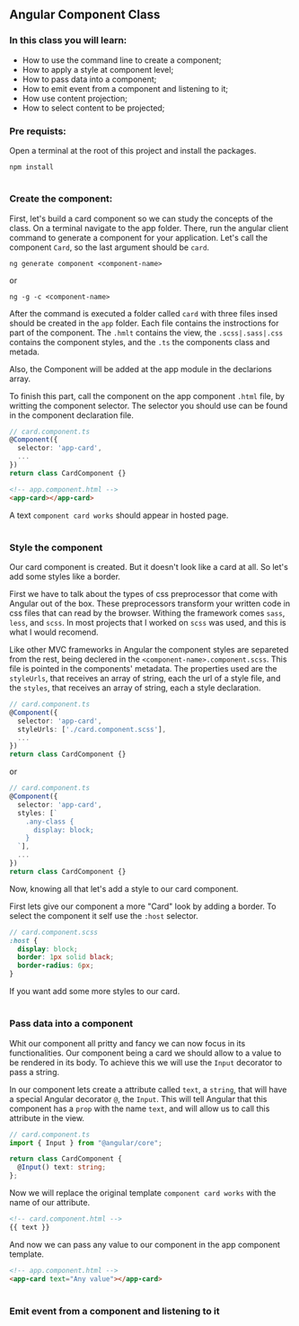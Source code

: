 ## Angular Component Class

### In this class you will learn:

- How to use the command line to create a component;
- How to apply a style at component level;
- How to pass data into a component;
- How to emit event from a component and listening to it;
- How use content projection;
- How to select content to be projected;

### Pre requists:

Open a terminal at the root of this project and install the packages.

```
npm install
```

#

### Create the component:

First, let's build a card component so we can study the concepts of the class. On a terminal navigate to the app folder. There, run the angular client command to generate a component for your application. Let's call the component `Card`, so the last argument should be `card`.

```
ng generate component <component-name>
```

or

```
ng -g -c <component-name>
```

After the command is executed a folder called `card` with three files insed should be created in the `app` folder. Each file contains the instroctions for part of the component. The `.hmlt` contains the view, the `.scss|.sass|.css` contains the component styles, and the `.ts` the components class and metada.

Also, the Component will be added at the app module in the declarions array.

To finish this part, call the component on the app component `.html` file, by writting the component selector. The selector you should use can be found in the component declaration file.

```ts
// card.component.ts
@Component({
  selector: 'app-card',
  ...
})
return class CardComponent {}
```

```html
<!-- app.component.html -->
<app-card></app-card>
```

A text `component card works` should appear in hosted page.

#

### Style the component

Our card component is created. But it doesn't look like a card at all. So let's add some styles like a border.

First we have to talk about the types of css preprocessor that come with Angular out of the box. These preprocessors transform your written code in css files that can read by the browser. Withing the framework comes `sass`, `less`, and `scss`. In most projects that I worked on `scss` was used, and this is what I would recomend.

Like other MVC frameworks in Angular the component styles are separeted from the rest, being declered in the `<component-name>.component.scss`. This file is pointed in the components' metadata. The properties used are the `styleUrls`, that receives an array of string, each the url of a style file, and the `styles`, that receives an array of string, each a style declaration.

```ts
// card.component.ts
@Component({
  selector: 'app-card',
  styleUrls: ['./card.component.scss'],
  ...
})
return class CardComponent {}
```

or

```ts
// card.component.ts
@Component({
  selector: 'app-card',
  styles: [`
    .any-class {
      display: block;
    }
  `],
  ...
})
return class CardComponent {}
```

Now, knowing all that let's add a style to our card component.

First lets give our component a more "Card" look by adding a border. To select the component it self use the `:host` selector.

```scss
// card.component.scss
:host {
  display: block;
  border: 1px solid black;
  border-radius: 6px;
}
```

If you want add some more styles to our card.

#

### Pass data into a component

Whit our component all pritty and fancy we can now focus in its functionalities. Our component being a card we should allow to a value to be rendered in its body. To achieve this we will use the `Input` decorator to pass a string.

In our component lets create a attribute called `text`, a `string`, that will have a special Angular decorator `@`, the `Input`. This will tell Angular that this component has a `prop` with the name `text`, and will allow us to call this attribute in the view.

```ts
// card.component.ts
import { Input } from "@angular/core";

return class CardComponent {
  @Input() text: string;
};
```

Now we will replace the original template `component card works` with the name of our attribute.

```html
<!-- card.component.html -->
{{ text }}
```

And now we can pass any value to our component in the app component template.

```html
<!-- app.component.html -->
<app-card text="Any value"></app-card>
```

#

### Emit event from a component and listening to it

